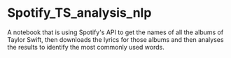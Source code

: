 # Spotify_TS_analysis_nlp
A notebook that is using Spotify's API to get the names of all the albums of Taylor Swift, then downloads the lyrics for those albums and then analyses the results to identify the most commonly used words. 
